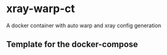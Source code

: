 # xray-warp-ct
 A docker container with auto warp and xray config generation

 ## Template for the docker-compose
